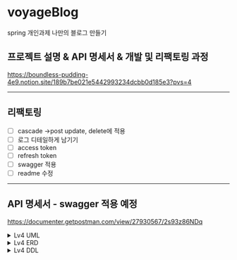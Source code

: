 # voyageBlog
spring 개인과제 나만의 블로그 만들기

프로젝트 설명 & API 명세서 & 개발 및 리팩토링 과정
--------------------
https://boundless-pudding-4e9.notion.site/189b7be021e5442993234dcbb0d185e3?pvs=4

----------------------
## 리팩토링
- [ ]  cascade →post update, delete에 적용
- [ ]  로그 디테일하게 남기기
- [ ]  access token
- [ ]  refresh token
- [ ]  swagger 적용
- [ ]  readme 수정
------------------------------

## API 명세서 - swagger 적용 예정
https://documenter.getpostman.com/view/27930567/2s93z86NDq

<details>
<summary>Lv4 UML </summary>
<div markdown="1">
    <img src="https://i.postimg.cc/rpbDGqqQ/voyage-Blog-usecase-Diagram-lv3.png" height="700">
    <img src="lv4_flow_chart.png" height="700">
</div>
</details>
<details>
<summary>Lv4 ERD</summary>
<div markdown="2">

<img src="lv4_erd.PNG" height="700">

</div>
</details>
<details>
<summary>Lv4 DDL</summary>
<div markdown="2">

```
create table if not exists post.user
(
    user_id       bigint auto_increment
        primary key,
    user_email    varchar(36)            not null,
    user_password varchar(64)            not null,
    user_role     enum ('ADMIN', 'USER') not null,
    user_username varchar(12)            not null,
    constraint UK_jnu1quvkutdk73q9fa4d7abe3
        unique (user_username)
);

create table if not exists post.post
(
    post_id            bigint auto_increment
        primary key,
    created_date       datetime(6)   null,
    last_modified_date datetime(6)   null,
    post_contents      text          not null,
    post_likes_count   int default 0 not null,
    post_title         varchar(32)   not null,
    post_username      varchar(12)   not null,
    user_id            bigint        not null,
    constraint FK72mt33dhhs48hf9gcqrq4fxte
        foreign key (user_id) references post.user (user_id)
);

create table if not exists post.comment
(
    comment_id          bigint auto_increment
        primary key,
    created_date        datetime(6)   null,
    last_modified_date  datetime(6)   null,
    comment_contents    varchar(255)  not null,
    comment_username    varchar(12)   not null,
    post_id             bigint        not null,
    user_id             bigint        not null,
    comment_likes_count int default 0 not null,
    constraint FK8kcum44fvpupyw6f5baccx25c
        foreign key (user_id) references post.user (user_id),
    constraint FKs1slvnkuemjsq2kj4h3vhx7i1
        foreign key (post_id) references post.post (post_id)
);

create table if not exists post.comment_likes
(
    comment_likes_id bigint auto_increment
        primary key,
    comment_id       bigint null,
    user_id          bigint null,
    constraint FKd0epu3dcjc57pwe7lt5jgfqsi
        foreign key (comment_id) references post.comment (comment_id),
    constraint FKgtjsp4k7rsoon6lnxjjx7cnqp
        foreign key (user_id) references post.user (user_id)
);

create table if not exists post.post_likes
(
    post_likes_id bigint auto_increment
        primary key,
    post_id       bigint null,
    user_id       bigint null,
    constraint FKc85he3c94qv5vmyutmf0plp69
        foreign key (user_id) references post.user (user_id),
    constraint FKmxmoc9p5ndijnsqtvsjcuoxm3
        foreign key (post_id) references post.post (post_id)
);
```

</div>
</details>


